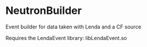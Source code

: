 NeutronBuilder
==============

Event builder for data taken with Lenda and a CF source

Requires the LendaEvent library: libLendaEvent.so

